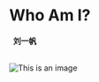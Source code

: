 # Who Am I?
&ensp;**刘一帆**





&emsp; &emsp; &emsp; &emsp; &emsp; &emsp;&emsp; &emsp; &emsp; &emsp; &emsp; &emsp; &emsp; &emsp; &emsp; &emsp; &emsp; &emsp; &emsp; &emsp; &emsp; &emsp; &emsp; &emsp; &emsp; &emsp; &emsp; &emsp;  ![This is an image](https://user-images.githubusercontent.com/102599747/161385178-828de72f-1f35-425a-a15a-cc1c769f7fb1.jpg)
